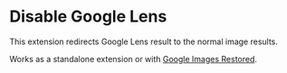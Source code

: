 # Disable Google Lens
This extension redirects Google Lens result to the normal image results.

Works as a standalone extension or with [Google Images Restored](https://github.com/fanfare/googleimagesrestored).
